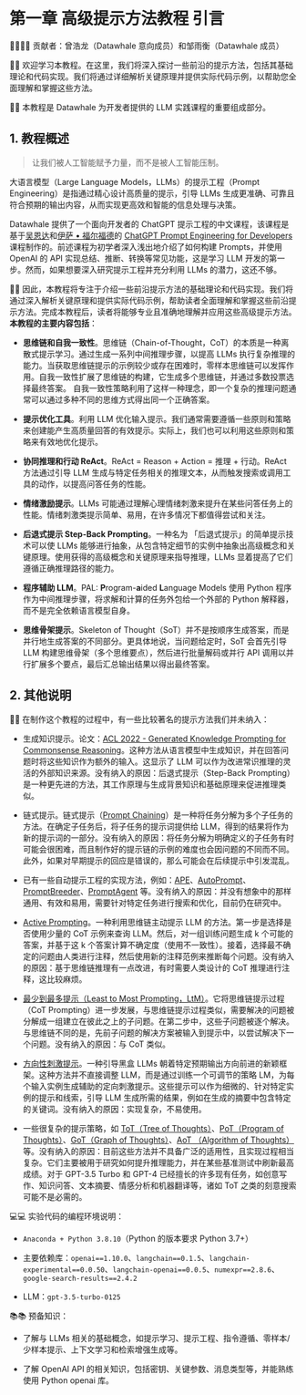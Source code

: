 ﻿# 第一章  高级提示方法教程  引言


👨‍💻👨‍💻 贡献者：曾浩龙（Datawhale 意向成员）和邹雨衡（Datawhale 成员）

🎉🎉 欢迎学习本教程。在这里，我们将深入探讨一些前沿的提示方法，包括其基础理论和代码实现。我们将通过详细解析关键原理并提供实际代码示例，以帮助您全面理解和掌握这些方法。

🚀🚀 本教程是 Datawhale 为开发者提供的 LLM 实践课程的重要组成部分。


## 1. 教程概述


> 让我们被人工智能赋予力量，而不是被人工智能压制。

大语言模型（Large Language Models，LLMs）的提示工程（Prompt Engineering）是指通过精心设计高质量的提示，引导 LLMs 生成更准确、可靠且符合预期的输出内容，从而实现更高效和智能的信息处理与决策。

Datawhale 提供了一个面向开发者的 ChatGPT 提示工程的中文课程，该课程是基于[吴恩达](https://www.andrewng.org/)和[伊萨 <span style="color:black">&#8226;</span> 福尔福德](https://twitter.com/isafulf)的 [ChatGPT Prompt Engineering for Developers](https://www.deeplearning.ai/short-courses/chatgpt-prompt-engineering-for-developers/) 课程制作的。前述课程为初学者深入浅出地介绍了如何构建 Prompts，并使用 OpenAI 的 API 实现总结、推断、转换等常见功能，这是学习 LLM 开发的第一步。然而，如果想要深入研究提示工程并充分利用 LLMs 的潜力，这还不够。

🥳🥳 因此，本教程将专注于介绍一些前沿提示方法的基础理论和代码实现。我们将通过深入解析关键原理和提供实际代码示例，帮助读者全面理解和掌握这些前沿提示方法。完成本教程后，读者将能够专业且准确地理解并应用这些高级提示方法。**本教程的主要内容包括**：

- **思维链和自我一致性**。思维链（Chain-of-Thought，CoT）的本质是一种离散式提示学习。通过生成一系列中间推理步骤，以提高 LLMs 执行复杂推理的能力。当获取思维链提示的示例较少或存在困难时，零样本思维链可以发挥作用。自我一致性扩展了思维链的构建，它生成多个思维链，并通过多数投票选择最终答案。 自我一致性策略利用了这样一种理念，即一个复杂的推理问题通常可以通过多种不同的思维方式得出同一个正确答案。

- **提示优化工具**。利用 LLM 优化输入提示。我们通常需要遵循一些原则和策略来创建能产生高质量回答的有效提示。实际上，我们也可以利用这些原则和策略来有效地优化提示。

- **协同推理和行动 ReAct**。ReAct = Reason + Action = 推理 + 行动。ReAct 方法通过引导 LLM 生成与特定任务相关的推理文本，从而触发搜索或调用工具的动作，以提高问答任务的性能。

- **情绪激励提示**。LLMs 可能通过理解心理情绪刺激来提升在某些问答任务上的性能。情绪刺激类提示简单、易用，在许多情况下都值得尝试和关注。

- **后退式提示 Step-Back Prompting**。一种名为 「后退式提示」的简单提示技术可以使 LLMs 能够进行抽象，从包含特定细节的实例中抽象出高级概念和关键原理。使用获得的高级概念和关键原理来指导推理，LLMs 显着提高了它们遵循正确推理路径的能力。

- **程序辅助 LLM**。PAL: **P**rogram-**a**ided **L**anguage Models 使用 Python 程序作为中间推理步骤，将求解和计算的任务外包给一个外部的 Python 解释器，而不是完全依赖语言模型自身。

- **思维骨架提示**。Skeleton of Thought（SoT）并不是按顺序生成答案，而是并行地生成答案的不同部分。更具体地说，当问题给定时，SoT 会首先引导 LLM 构建思维骨架（多个思维要点），然后进行批量解码或并行 API 调用以并行扩展多个要点，最后汇总输出结果以得出最终答案。


## 2. 其他说明


📢📢 在制作这个教程的过程中，有一些比较著名的提示方法我们并未纳入：

- 生成知识提示。论文：[ACL 2022 - Generated Knowledge Prompting for Commonsense Reasoning](https://arxiv.org/abs/2110.08387)。这种方法从语言模型中生成知识，并在回答问题时将这些知识作为额外的输入。这显示了 LLM 可以作为改进常识推理的灵活的外部知识来源。没有纳入的原因：后退式提示（Step-Back Prompting）是一种更先进的方法，其工作原理与生成背景知识和基础原理来促进推理类似。

- 链式提示。链式提示（[Prompt Chaining](https://docs.anthropic.com/claude/docs/prompt-chaining)）是一种将任务分解为多个子任务的方法。在确定子任务后，将子任务的提示词提供给 LLM，得到的结果将作为新的提示词的一部分。没有纳入的原因：将任务分解为明确定义的子任务有时可能会很困难，而且制作好的提示链的示例的难度也会因问题的不同而不同。此外，如果对早期提示的回应是错误的，那么可能会在后续提示中引发混乱。

- 已有一些自动提示工程的实现方法，例如：[APE](https://openreview.net/forum?id=92gvk82DE-)、[AutoPrompt](https://aclanthology.org/2020.emnlp-main.346.pdf)、[PromptBreeder](https://arxiv.org/pdf/2309.16797.pdf)、[PromptAgent](https://arxiv.org/abs/2310.16427) 等。没有纳入的原因：并没有想象中的那样通用、有效和易用，需要针对特定任务进行搜索和优化，目前仍在研究中。

- [Active Prompting](https://arxiv.org/pdf/2302.12246.pdf)。一种利用思维链主动提示 LLM 的方法。第一步是选择是否使用少量的 CoT 示例来查询 LLM。然后，对一组训练问题生成 k 个可能的答案，并基于这 k 个答案计算不确定度（使用不一致性）。接着，选择最不确定的问题由人类进行注释，然后使用新的注释范例来推断每个问题。没有纳入的原因：基于思维链推理有一点改进，有时需要人类设计的 CoT 推理进行注释，这比较麻烦。

- [最少到最多提示（Least to Most Prompting，LtM）](https://openreview.net/forum?id=WZH7099tgfM)。它将思维链提示过程（CoT Prompting）进一步发展，与思维链提示过程类似，需要解决的问题被分解成一组建立在彼此之上的子问题。在第二步中，这些子问题被逐个解决。与思维链不同的是，先前子问题的解决方案被输入到提示中，以尝试解决下一个问题。没有纳入的原因：与 CoT 类似。

- [方向性刺激提示](https://arxiv.org/pdf/2302.11520.pdf)。一种引导黑盒 LLMs 朝着特定预期输出方向前进的新颖框架。这种方法并不直接调整 LLM，而是通过训练一个可调节的策略 LM，为每个输入实例生成辅助的定向刺激提示。这些提示可以作为细微的、针对特定实例的提示和线索，引导 LLM 生成所需的结果，例如在生成的摘要中包含特定的关键词。没有纳入的原因：实现复杂，不易使用。

- 一些很复杂的提示策略，如 [ToT（Tree of Thoughts）](https://arxiv.org/abs/2305.10601)、[PoT（Program of Thoughts）](https://openreview.net/forum?id=YfZ4ZPt8zd)、[GoT（Graph of Thoughts）](https://arxiv.org/abs/2308.09687)、[AoT （Algorithm of Thoughts）](https://arxiv.org/abs/2308.10379)等。没有纳入的原因：目前这些方法并不具备广泛的适用性，且实现过程相当复杂。它们主要被用于研究如何提升推理能力，并在某些基准测试中刷新最高成绩。对于 GPT-3.5 Turbo 和 GPT-4 已经擅长的许多现有任务，如创意写作、知识问答、文本摘要、情感分析和机器翻译等，诸如 ToT 之类的刻意搜索可能不是必需的。


💻💻 实验代码的编程环境说明：

- `Anaconda + Python 3.8.10`（Python 的版本要求 Python 3.7+）

- 主要依赖库：`openai==1.10.0`、`langchain==0.1.5`、`langchain-experimental==0.0.50`、`langchain-openai==0.0.5`、`numexpr==2.8.6`、`google-search-results==2.4.2`

- LLM：`gpt-3.5-turbo-0125`


📚📚 预备知识：

- 了解与 LLMs 相关的基础概念，如提示学习、提示工程、指令遵循、零样本/少样本提示、上下文学习和检索增强生成等。

- 了解 OpenAI API 的相关知识，包括密钥、关键参数、消息类型等，并能熟练使用 Python openai 库。


